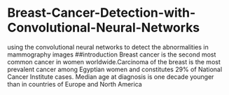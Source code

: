 # Breast-Cancer-Detection-with-Convolutional-Neural-Networks
using the convolutional neural networks to detect the abnormalities in mammography images
##introduction
Breast cancer is the second most common cancer in women worldwide.Carcinoma of the breast is the most prevalent cancer among Egyptian women and constitutes 29% of National Cancer Institute cases. Median age at diagnosis is one decade younger than in countries of Europe and North America 
